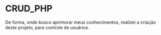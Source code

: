 # CRUD_PHP
De forma, onde busco aprimorar meus conhecimentos, realizei a criação deste projeto, para controle de usuários.

